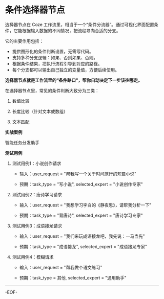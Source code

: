 # 条件选择器节点

选择器节点在 Coze 工作流里，相当于一个“条件分流器”。通过可视化界面配置条件，它能根据输入数据的不同情况，把流程导向合适的分支。

它的主要作用包括：

- 提供图形化的条件判断设置，无需写代码。
- 支持多种分支逻辑：如果、否则如果、否则。
- 根据条件结果，把执行流程引导到对应的路径。
- 每个分支都可以输出自己独立的变量值，方便后续使用。

**选择器节点就是工作流里的“条件路口”，帮你自动决定下一步该往哪走。**



在选择器节点里，常见的条件判断大致分为三类：

1. 数值比较

2. 长度比较（针对文本或数组）

3. 文本匹配




**实战案例**

智能任务分发助手



**测试用例**

1. 测试用例1：小说创作请求

   - 输入：user_request = "帮我写一个关于时间旅行的短篇小说"

   - 预期：task_type = "写小说", selected_expert = "小说创作专家"

2. 测试用例2：唐诗学习请求

   - 输入：user_request = "我想学习李白的《静夜思》，请帮我分析一下"

   - 预期：task_type = "背唐诗", selected_expert = "唐诗学习专家"

3. 测试用例3：成语接龙请求

   - 输入：user_request = "我们来玩成语接龙吧，我先说：一马当先"

   - 预期：task_type = "成语接龙", selected_expert = "成语接龙专家"

4. 测试用例4：模糊请求

   - 输入：user_request = "帮我做个语文练习"

   - 预期：task_type = 其他, selected_expert = "通用助手"

---

-EOF-